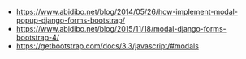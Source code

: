 - https://www.abidibo.net/blog/2014/05/26/how-implement-modal-popup-django-forms-bootstrap/
- https://www.abidibo.net/blog/2015/11/18/modal-django-forms-bootstrap-4/
- https://getbootstrap.com/docs/3.3/javascript/#modals
